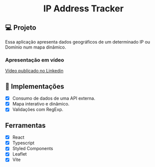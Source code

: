 <h1 align="center">
  IP Address Tracker
</h1>



## 💻 Projeto
Essa aplicação apresenta dados geográficos de um determinado IP ou Domínio num mapa dinâmico.

### Apresentação em vídeo
[Vídeo publicado no Linkedin](https://www.linkedin.com/posts/phmc99_react-ui-desenvolvimento-activity-6845832866308345856-e-Zx?utm_source=share&utm_medium=member_desktop)

## 🔨 Implementações

- [X] Consumo de dados de uma API externa.
- [X] Mapa interativo e dinâmico.
- [X] Validações com RegExp.

## Ferramentas
- [X] React
- [X] Typescript
- [X] Styled Components
- [X] Leaflet
- [X] Vite
